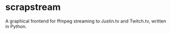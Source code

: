 scrapstream
===========

A graphical frontend for ffmpeg streaming to Justin.tv and Twitch.tv, written in Python.
